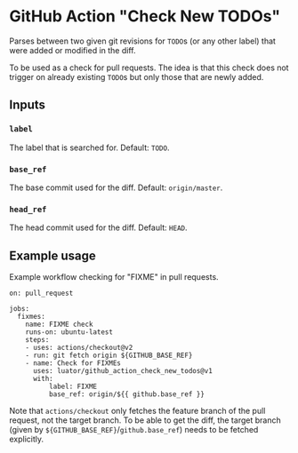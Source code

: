 # GitHub Action "Check New TODOs"

Parses between two given git revisions for `TODO`s (or any other label) that
were added or modified in the diff.

To be used as a check for pull requests.  The idea is that this check does not
trigger on already existing `TODO`s but only those that are newly added.


## Inputs

### `label`

The label that is searched for.  Default: `TODO`.

### `base_ref`

The base commit used for the diff.  Default: `origin/master`.

### `head_ref`

The head commit used for the diff.  Default: `HEAD`.


## Example usage

Example workflow checking for "FIXME" in pull requests.

    on: pull_request

    jobs:
      fixmes:
        name: FIXME check
        runs-on: ubuntu-latest
        steps:
        - uses: actions/checkout@v2
        - run: git fetch origin ${GITHUB_BASE_REF}
        - name: Check for FIXMEs
          uses: luator/github_action_check_new_todos@v1
          with:
              label: FIXME
              base_ref: origin/${{ github.base_ref }}

Note that `actions/checkout` only fetches the feature branch of the pull
request, not the target branch.  To be able to get the diff, the target branch
(given by `${GITHUB_BASE_REF}`/`github.base_ref`) needs to be fetched
explicitly.
